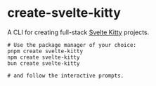 # create-svelte-kitty

A CLI for creating full-stack [Svelte Kitty] projects.

[Svelte Kitty]: https://github.com/hyunbinseo/svelte-kitty#readme

```shell
# Use the package manager of your choice:
pnpm create svelte-kitty
npm create svelte-kitty
bun create svelte-kitty

# and follow the interactive prompts.
```
